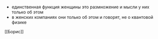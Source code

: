 * единственная функция женщины это размножение и мысли у них только об этом
* в женских компаниях они только об этом и говорят, не о квантовой физике

[[Борис]]